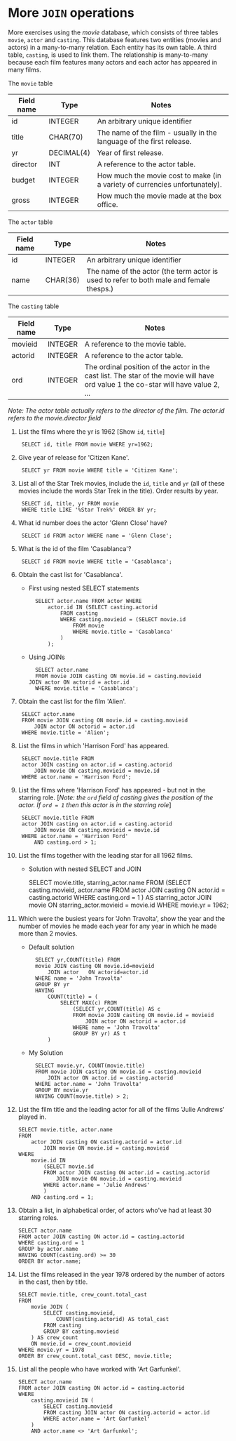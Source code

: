 # More `JOIN` operations

More exercises using the _movie_ database, which consists of three tables `movie`, `actor` and `casting`. This database features two entities (movies and actors) in a many-to-many relation. Each entity has its own table. A third table, `casting`, is used to link them. The relationship is many-to-many because each film features many actors and each actor has appeared in many films.

The `movie` table

Field name | Type | Notes
--------|--------|--------
id | INTEGER | An arbitrary unique identifier
title | CHAR(70) | The name of the film - usually in the language of the first release.
yr | DECIMAL(4) | Year of first release.
director | INT | A reference to the actor table.
budget | INTEGER | How much the movie cost to make (in a variety of currencies unfortunately).
gross | INTEGER | How much the movie made at the box office.

The `actor` table

Field name | Type | Notes
--------|--------|--------
id | INTEGER | An arbitrary unique identifier
name | CHAR(36) | The name of the actor (the term actor is used to refer to both male and female thesps.)

The `casting` table

Field name | Type | Notes
--------|--------|--------
movieid | INTEGER | A reference to the movie table.
actorid | INTEGER | A reference to the actor table.
ord | INTEGER | The ordinal position of the actor in the cast list. The star of the movie will have ord value 1 the co-star will have value 2, ...

_Note: The actor table actually refers to the director of the film. The actor.id refers to the movie.director field_

1. List the films where the yr is 1962 [Show `id`, `title`]

        SELECT id, title FROM movie WHERE yr=1962;

2. Give year of release for 'Citizen Kane'.

        SELECT yr FROM movie WHERE title = 'Citizen Kane';

3. List all of the Star Trek movies, include the `id`, `title` and `yr` (all of these movies include the words Star Trek in the title). Order results by year.

        SELECT id, title, yr FROM movie 
        WHERE title LIKE '%Star Trek%' ORDER BY yr;

4. What id number does the actor 'Glenn Close' have?

        SELECT id FROM actor WHERE name = 'Glenn Close';

5. What is the id of the film 'Casablanca'?

        SELECT id FROM movie WHERE title = 'Casablanca';

6. Obtain the cast list for 'Casablanca'.

    - First using nested SELECT statements

            SELECT actor.name FROM actor WHERE 
                actor.id IN (SELECT casting.actorid 
                    FROM casting 
                    WHERE casting.movieid = (SELECT movie.id 
                        FROM movie 
                        WHERE movie.title = 'Casablanca'
                    )
                );

    - Using JOINs

            SELECT actor.name 
            FROM movie JOIN casting ON movie.id = casting.movieid       JOIN actor ON actorid = actor.id 
            WHERE movie.title = 'Casablanca';

7. Obtain the cast list for the film 'Alien'.

        SELECT actor.name 
        FROM movie JOIN casting ON movie.id = casting.movieid 
            JOIN actor ON actorid = actor.id 
        WHERE movie.title = 'Alien';

8. List the films in which 'Harrison Ford' has appeared.

        SELECT movie.title FROM
        actor JOIN casting on actor.id = casting.actorid 
            JOIN movie ON casting.movieid = movie.id
        WHERE actor.name = 'Harrison Ford';

9. List the films where 'Harrison Ford' has appeared - but not in the starring role. [_Note: the `ord` field of casting gives the position of the actor. If `ord = 1` then this actor is in the starring role_]

        SELECT movie.title FROM 
        actor JOIN casting on actor.id = casting.actorid 
            JOIN movie ON casting.movieid = movie.id
        WHERE actor.name = 'Harrison Ford' 
            AND casting.ord > 1;

10. List the films together with the leading star for all 1962 films.

    - Solution with nested SELECT and JOIN

        SELECT movie.title, starring_actor.name 
        FROM (SELECT 
                casting.movieid, actor.name 
                FROM actor JOIN casting 
                    ON actor.id = casting.actorid 
                WHERE casting.ord = 1
            ) AS starring_actor 
            JOIN movie 
            ON starring_actor.movieid = movie.id 
        WHERE movie.yr = 1962;

11. Which were the busiest years for 'John Travolta', show the year and the number of movies he made each year for any year in which he made more than 2 movies.

    - Default solution

            SELECT yr,COUNT(title) FROM
            movie JOIN casting ON movie.id=movieid
                JOIN actor   ON actorid=actor.id
            WHERE name = 'John Travolta'
            GROUP BY yr
            HAVING 
                COUNT(title) = (
                    SELECT MAX(c) FROM
                        (SELECT yr,COUNT(title) AS c 
                        FROM movie JOIN casting ON movie.id = movieid
                            JOIN actor ON actorid = actor.id
                        WHERE name = 'John Travolta'
                        GROUP BY yr) AS t
                )

    - My Solution

            SELECT movie.yr, COUNT(movie.title) 
            FROM movie JOIN casting ON movie.id = casting.movieid
                JOIN actor ON actor.id = casting.actorid 
            WHERE actor.name = 'John Travolta' 
            GROUP BY movie.yr 
            HAVING COUNT(movie.title) > 2;

12. List the film title and the leading actor for all of the films 'Julie Andrews' played in.

        SELECT movie.title, actor.name 
        FROM 
            actor JOIN casting ON casting.actorid = actor.id 
                JOIN movie ON movie.id = casting.movieid 
        WHERE 
            movie.id IN 
                (SELECT movie.id 
                FROM actor JOIN casting ON actor.id = casting.actorid
                    JOIN movie ON movie.id = casting.movieid 
                WHERE actor.name = 'Julie Andrews'
                ) 
            AND casting.ord = 1;

13. Obtain a list, in alphabetical order, of actors who've had at least 30 starring roles.

        SELECT actor.name 
        FROM actor JOIN casting ON actor.id = casting.actorid 
        WHERE casting.ord = 1 
        GROUP by actor.name 
        HAVING COUNT(casting.ord) >= 30 
        ORDER BY actor.name;

14. List the films released in the year 1978 ordered by the number of actors in the cast, then by title.

        SELECT movie.title, crew_count.total_cast 
        FROM 
            movie JOIN (
                SELECT casting.movieid, 
                    COUNT(casting.actorid) AS total_cast 
                FROM casting 
                GROUP BY casting.movieid
            ) AS crew_count 
            ON movie.id = crew_count.movieid 
        WHERE movie.yr = 1978 
        ORDER BY crew_count.total_cast DESC, movie.title;

15. List all the people who have worked with 'Art Garfunkel'.

        SELECT actor.name 
        FROM actor JOIN casting ON actor.id = casting.actorid 
        WHERE 
            casting.movieid IN (
                SELECT casting.movieid 
                FROM casting JOIN actor ON casting.actorid = actor.id
                WHERE actor.name = 'Art Garfunkel'
            ) 
            AND actor.name <> 'Art Garfunkel';